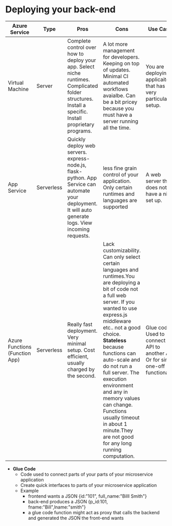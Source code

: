 # Deploying your back-end


|Azure Service|Type|Pros|Cons|Use Cases|
|-------------|----|----|----|---------|
|Virtual Machine|Server| Complete control over how to deploy your app. Select niche runtimes. Complicated folder structures. Install a specific. Install proprietary programs.|A lot more management for developers. Keeping on top of updates. Minimal CI automated workflows avaialbe. Can be a bit pricey because you must have a server running all the time.|You are deploying an applicaiton that has a very particular setup.|
|App Service|Serverless|Quickly deploy web servers. express-node.js, flask-python. App Service can automate your deployment. It will auto generate logs. View incoming requests.|less fine grain control of your application. Only certain runtimes and languages are supported|A web server that does not have a niche set up.
|Azure Functions (Function App)|Serverless|Really fast deployment. Very minimal setup. Cost efficient, usually charged by the second.| Lack customizability. Can only select certain languages and runtimes.You are deploying a bit of code not a full web server. If you wanted to use express.js middleware etc.. not a good choice. **Stateless** because functions can auto-scale and do not run a full server. The execution environment and any in memory values can change. Functions usually timeout in about 1 minute.They are not good for any long running computation.| Glue code. Used to connect one API to another API. Or for simple one-off functionality.|

- **Glue Code**
    - Code used to connect parts of your parts of your microservice application
    - Create quick interfaces to parts of your microservice  application
    - Example
        - frontend wants a JSON {id:"101", full_name:"Billl Smith"}
        - back-end produces a JSON {p_id:101, fname:"Bill",lname:"smith"}
        - a glue code function might act as proxy that calls the backend and generated the JSON the front-end wants
    